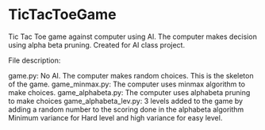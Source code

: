 # TicTacToeGame
Tic Tac Toe game against computer using AI. The computer makes decision using alpha beta pruning. Created for AI class project.

File description:

game.py: No AI. The computer makes random choices. This is the skeleton of the game.
game_minmax.py: The computer uses minmax algorithm to make choices. 
game_alphabeta.py: The computer uses alphabeta pruning to make choices
game_alphabeta_lev.py: 3 levels added to the game by adding a random number to the scoring done in the alphabeta algorithm Minimum variance for Hard level and high variance for easy level.
